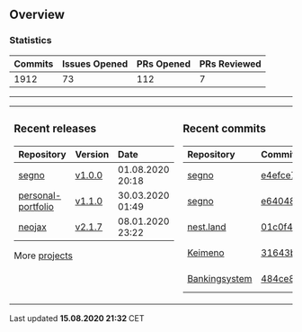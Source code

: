 ## Overview

### Statistics

<!-- statistics starts -->
| Commits | Issues Opened | PRs Opened | PRs Reviewed |
| :- | :- | :- | :- |
| 1912 | 73 | 112 | 7 |
<!-- statistics ends -->

---

<table><tr><td valign="top">

### Recent releases

<!-- recent_releases starts -->
| Repository | Version | Date |
| :- | :- | :- |
| [segno](https://github.com/Keimeno/segno) | [v1.0.0](https://github.com/Keimeno/segno/releases/tag/v1.0.0) | 01.08.2020 20:18 |
| [personal-portfolio](https://github.com/Keimeno/personal-portfolio) | [v1.1.0](https://github.com/Keimeno/personal-portfolio/releases/tag/v1.1.0) | 30.03.2020 01:49 |
| [neojax](https://github.com/Keimeno/neojax) | [v2.1.7](https://github.com/Keimeno/neojax/releases/tag/v2.1.7) | 08.01.2020 23:22 |
<!-- recent_releases ends -->

More [projects](https://github.com/Keimeno?tab=repositories)

</td><td valign="top">

### Recent commits

<!-- recent_commits starts -->
| Repository | Commit | Date |
| :- | :- | :- |      
| [segno](https://github.com/Keimeno/segno) | [e4efce7](https://github.com/Keimeno/segno/commit/e4efce7d69204b7f5ab8b68abc57e348e8a157c6) | 13.08.2020 22:36 |
| [segno](https://github.com/Keimeno/segno) | [e640486](https://github.com/Keimeno/segno/commit/e6404864bf19528046736de62cb9074150a9fc55) | 01.08.2020 20:15 |
| [nest.land](https://github.com/nestdotland/nest.land) | [01c0f4b](https://github.com/nestdotland/nest.land/commit/01c0f4be6fe3bd09e7bc3c24974837db551fdb9d) | 27.07.2020 23:05 |
| [Keimeno](https://github.com/Keimeno/Keimeno) | [31643b0](https://github.com/Keimeno/Keimeno/commit/31643b064df739b28497bc02a967615b3c3ef5c6) | 23.07.2020 22:06 |
| [Bankingsystem](https://github.com/WHG-Students/Bankingsystem) | [484ce82](https://github.com/WHG-Students/Bankingsystem/commit/484ce82b67b574b843f5faa704a1147219c19edc) | 20.07.2020 20:46 |
<!-- recent_commits ends -->

</td></tr></table>

<p>
Last updated 
<b>
<!-- last_updated starts -->
15.08.2020 21:32
<!-- last_updated ends -->
</b>
CET
</p>
